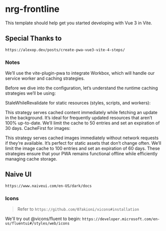 # nrg-frontline

This template should help get you started developing with Vue 3 in Vite.

## Special Thanks to

`https://alexop.dev/posts/create-pwa-vue3-vite-4-steps/`

### Notes

We’ll use the vite-plugin-pwa to integrate Workbox, which will handle our service worker and caching strategies.

Before we dive into the configuration, let’s understand the runtime caching strategies we’ll be using:

StaleWhileRevalidate for static resources (styles, scripts, and workers):

This strategy serves cached content immediately while fetching an update in the background.
It’s ideal for frequently updated resources that aren’t 100% up-to-date.
We’ll limit the cache to 50 entries and set an expiration of 30 days.
CacheFirst for images:

This strategy serves cached images immediately without network requests if they’re available.
It’s perfect for static assets that don’t change often.
We’ll limit the image cache to 100 entries and set an expiration of 60 days.
These strategies ensure that your PWA remains functional offline while efficiently managing cache storage.

## Naive UI

`https://www.naiveui.com/en-US/dark/docs`

### Icons

> Refer to `https://github.com/07akioni/xicons#installation`

We'll try out @vicons/fluent to begin:
`https://developer.microsoft.com/en-us/fluentui#/styles/web/icons`
